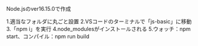 Node.jsのver16.15.0で作成

1.適当なフォルダに丸ごと設置
2.VSコードのターミナルで「js-basic」に移動
3.「npm i」を実行
4.node_modulesがインストールされる
5.ウォッチ：npm start、コンパイル：npm run build

